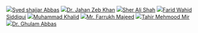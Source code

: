 ![](https://giki.edu.pk/wp-content/uploads/2022/04/IMG-20220416-WA0003-600x500.jpg)[](https://giki.edu.pk/wp-content/uploads/2022/04/IMG-20220416-WA0003.jpg)[Syed shajjar Abbas](https://giki.edu.pk/portfolio/syed-shajjar-abbas/)
![](https://giki.edu.pk/wp-content/uploads/2022/03/staff-generic-292x248-1.jpg)[](https://giki.edu.pk/wp-content/uploads/2022/03/staff-generic-292x248-1.jpg)[Dr. Jahan Zeb Khan](https://giki.edu.pk/wp-content/uploads/2022/03/staff-generic-292x248-1.jpg)
![](https://giki.edu.pk/wp-content/uploads/2021/11/sherali.jpg)[](https://giki.edu.pk/wp-content/uploads/2021/11/sherali.jpg)[Sher Ali Shah](https://giki.edu.pk/wp-content/uploads/2021/11/sherali.jpg)
![](https://giki.edu.pk/wp-content/uploads/2018/09/Photo-Farid.jpg)[](https://giki.edu.pk/wp-content/uploads/2018/09/Photo-Farid.jpg)[Farid Wahid Siddiqui](https://giki.edu.pk/wp-content/uploads/2018/09/Photo-Farid.jpg)
![](https://giki.edu.pk/portfolio-modern-2-columns-no-space/)[](https://giki.edu.pk/wp-content/uploads/2022/03/staff-generic-292x248-1.jpg)[Muhammad Khalid](https://giki.edu.pk/portfolio/muhammad-khalid/)
![](https://giki.edu.pk/portfolio-modern-2-columns-no-space/)[](https://giki.edu.pk/wp-content/uploads/2018/02/WhatsApp-Image-2022-12-08-at-7.43.39-PM.jpeg)[Mr. Farrukh Majeed](https://giki.edu.pk/wp-content/uploads/2018/02/WhatsApp-Image-2022-12-08-at-7.43.39-PM.jpeg)
![](https://giki.edu.pk/portfolio-modern-2-columns-no-space/)[](https://giki.edu.pk/wp-content/uploads/2022/03/staff-generic-292x248-1.jpg)[Tahir Mehmood Mir](https://giki.edu.pk/portfolio/tahir-mehmood-mir/)
![](https://giki.edu.pk/portfolio-modern-2-columns-no-space/)[](https://giki.edu.pk/wp-content/uploads/2022/11/Gabbas.jpg)[Dr. Ghulam Abbas](https://giki.edu.pk/wp-content/uploads/2022/11/Gabbas.jpg)
